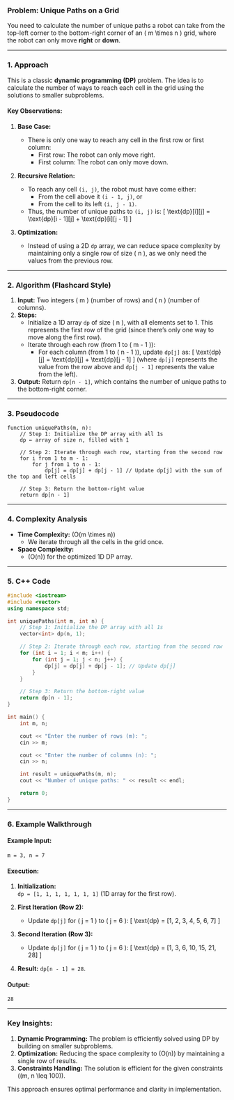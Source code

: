 ### Problem: Unique Paths on a Grid

You need to calculate the number of unique paths a robot can take from the top-left corner to the bottom-right corner of an \( m \times n \) grid, where the robot can only move **right** or **down**.

---

### **1. Approach**

This is a classic **dynamic programming (DP)** problem. The idea is to calculate the number of ways to reach each cell in the grid using the solutions to smaller subproblems.

#### **Key Observations:**
1. **Base Case:**
   - There is only one way to reach any cell in the first row or first column:
     - First row: The robot can only move right.
     - First column: The robot can only move down.

2. **Recursive Relation:**
   - To reach any cell `(i, j)`, the robot must have come either:
     - From the cell above it `(i - 1, j)`, or
     - From the cell to its left `(i, j - 1)`.
   - Thus, the number of unique paths to `(i, j)` is:
     \[
     \text{dp}[i][j] = \text{dp}[i - 1][j] + \text{dp}[i][j - 1]
     \]

3. **Optimization:**
   - Instead of using a 2D `dp` array, we can reduce space complexity by maintaining only a single row of size \( n \), as we only need the values from the previous row.

---

### **2. Algorithm (Flashcard Style)**

1. **Input:** Two integers \( m \) (number of rows) and \( n \) (number of columns).
2. **Steps:**
   - Initialize a 1D array `dp` of size \( n \), with all elements set to 1. This represents the first row of the grid (since there’s only one way to move along the first row).
   - Iterate through each row (from 1 to \( m - 1 \)):
     - For each column (from 1 to \( n - 1 \)), update `dp[j]` as:
       \[
       \text{dp}[j] = \text{dp}[j] + \text{dp}[j - 1]
       \]
       (where `dp[j]` represents the value from the row above and `dp[j - 1]` represents the value from the left).
3. **Output:** Return `dp[n - 1]`, which contains the number of unique paths to the bottom-right corner.

---

### **3. Pseudocode**

```
function uniquePaths(m, n):
    // Step 1: Initialize the DP array with all 1s
    dp ← array of size n, filled with 1

    // Step 2: Iterate through each row, starting from the second row
    for i from 1 to m - 1:
        for j from 1 to n - 1:
            dp[j] = dp[j] + dp[j - 1] // Update dp[j] with the sum of the top and left cells

    // Step 3: Return the bottom-right value
    return dp[n - 1]
```

---

### **4. Complexity Analysis**

- **Time Complexity:** \(O(m \times n)\)
  - We iterate through all the cells in the grid once.
- **Space Complexity:**
  - \(O(n)\) for the optimized 1D DP array.

---

### **5. C++ Code**

```cpp
#include <iostream>
#include <vector>
using namespace std;

int uniquePaths(int m, int n) {
    // Step 1: Initialize the DP array with all 1s
    vector<int> dp(n, 1);

    // Step 2: Iterate through each row, starting from the second row
    for (int i = 1; i < m; i++) {
        for (int j = 1; j < n; j++) {
            dp[j] = dp[j] + dp[j - 1]; // Update dp[j]
        }
    }

    // Step 3: Return the bottom-right value
    return dp[n - 1];
}

int main() {
    int m, n;

    cout << "Enter the number of rows (m): ";
    cin >> m;

    cout << "Enter the number of columns (n): ";
    cin >> n;

    int result = uniquePaths(m, n);
    cout << "Number of unique paths: " << result << endl;

    return 0;
}
```

---

### **6. Example Walkthrough**

#### **Example Input:**
```plaintext
m = 3, n = 7
```

#### **Execution:**
1. **Initialization:**  
   `dp = [1, 1, 1, 1, 1, 1, 1]` (1D array for the first row).

2. **First Iteration (Row 2):**
   - Update `dp[j]` for \( j = 1 \) to \( j = 6 \):
     \[
     \text{dp} = [1, 2, 3, 4, 5, 6, 7]
     \]

3. **Second Iteration (Row 3):**
   - Update `dp[j]` for \( j = 1 \) to \( j = 6 \):
     \[
     \text{dp} = [1, 3, 6, 10, 15, 21, 28]
     \]

4. **Result:** `dp[n - 1] = 28`.

#### **Output:**
```plaintext
28
```

---

### **Key Insights:**

1. **Dynamic Programming:** The problem is efficiently solved using DP by building on smaller subproblems.
2. **Optimization:** Reducing the space complexity to \(O(n)\) by maintaining a single row of results.
3. **Constraints Handling:** The solution is efficient for the given constraints (\(m, n \leq 100\)).

This approach ensures optimal performance and clarity in implementation.